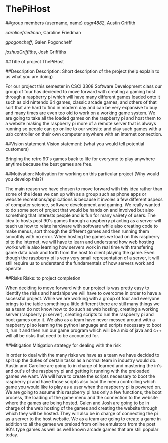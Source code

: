 # ThePiHost

##group members (username, name)
*augr4882*, Austin Griffith

*carolinefriedman*, Caroline Friedman

*gpogoncheff*, Galen Pogoncheff

*joshuaGriffiths*, Josh Griffiths

##Title of project
  ThePiHost

##Description
  Description: Short description of the project (help explain to us what you are doing)
  
  For our project this semester in CSCI 3308 Software Development class our group of four has decieded to move forward with creating a gaming host through a raspberry pi which will have many different games loaded onto it such as old nintendo 64 games, classic arcade games, and others of that sort that are hard to find in modern day and can be very expansive to buy and many times are even too old to work on a working game system. We are going to take all the loaded games on the raspberry pi and host them to a website making the raspberry pi more of a remote server that is always running so people can go online to our website and play such games with a usb controller on their own computer anywhere with an internet connection. 


##Vision statement
  Vision statement: (what you would tell potential customers)
  
  Bringing the retro 90's games back to life for everyone to play anywhere anytime because the best games are free.

##Motivation: 
  Motivation for working on this particular project (Why would you develop this?)
  
  The main reason we have chosen to move forward with this idea rather than some of the ideas we can up with as a group such as phone apps or website recreations/applications is because it involes a few different aspecs of computer science, software development and gaming. We really wanted to do some sort of project that would be hands on and involved but also something that interests people and is fun for many vairety of users. The idea to hosts post 90's games through a raspberry pi acting as a server will teach us how to relate hardware with software while also creating code to make menus, sort through the different games and then running them smoothly with no error. When hosting the games we load on this raspberry pi to the internet, we will have to learn and understand how web hosting works while also learning how servers work in real time with transfering game data back and forth from the host to client playing the game. Even though the raspberry pi is very very small representation of a server, it will still require us to understand the fundamentals of how servers work and operate.

##Risks
  Risks: to project completion 
  
  When deciding to move forward with our project is was pretty easy to identify the risks and hardships we will have to overcome in order to have a sucessful project. While we are working with a group of four and everyone brings to the table something a little different there are still many things we as a team do not know how to do such as web hosting, creating a working server (raspberry pi server), creating scripts to run the raspberry pi and boot games onto it. We also as a team have never messed around with a raspberry pi so learning the python language and scripts necessary to boot it, run it and then run our game program which will be a mix of java and c++ will all be risks that need to be accounted for.  
  
##Mitigation 
  Mitigation strategy for dealing with the risk  
  
  In order to deal with the many risks we have as a team we have decided to split up the duties of certain tasks as a normal team in industry would do. Austin and Caroline are going to in charge of learned and mastering the in's and out's of the raspberry pi and getting it running with the preloaded games we want. We will have to create the scripts necessary to boot the raspberry pi and have those scripts also load the menu controlling which game you would like to play as a user when the raspberry pi is powered on. We are going to assume this raspberry pi has only a few functions, the boot process, the loading of the game menu and the connection to the website where the games are being hosted. Galen and Josh are going to be in charge of the web hosting of the games and creating the website through which they will be hosted. They will also be in charge of connecting the pi as a server to the host website. We as a team are going to create a game in addition to all the games we preload from online emulators from the post 90's type games as well as well known arcade games that are still popular today. 
  
  
  
  
  
  

